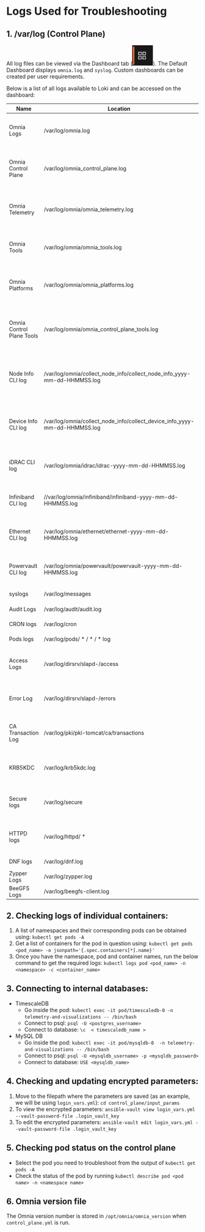 # Logs Used for Troubleshooting

## 1. /var/log (Control Plane)

All log files can be viewed via the Dashboard tab (![Dashboard Icon](../Telemetry_Visualization/Images/DashBoardIcon.PNG)). The Default Dashboard displays `omnia.log` and `syslog`. Custom dashboards can be created per user requirements.

Below is a list of all logs available to Loki and can be accessed on the dashboard:

| Name               | Location                                  | Purpose                      | Additional Information                                                                             |
|--------------------|-------------------------------------------|------------------------------|----------------------------------------------------------------------------------------------------|
| Omnia Logs         | /var/log/omnia.log                        | Omnia Log                    | This log is configured by Default. This log can be used to track all changes made by all playbooks in the `omnia` directory.                                                                 |
| Omnia Control Plane| /var/log/omnia_control_plane.log          | Control plane Log            | This log is configured by Default. This log can be used to track all changes made by all playbooks in the `omnia/control_plane` directory.                                                            |
| Omnia Telemetry    | /var/log/omnia/omnia_telemetry.log        | Telemetry Log                | This log is configured by Default. This log can be used to track all changes made by all playbooks in the `omnia/telemetry` directory.                                                           |
| Omnia Tools        | /var/log/omnia/omnia_tools.log            | Tools Log                    | This log is configured by Default. This log can be used to track all changes made by all playbooks in the `omnia/tools` directory.                                                           |
| Omnia Platforms    | /var/log/omnia/omnia_platforms.log        | Platforms Log                | This log is configured by Default. This log can be used to track all changes made by all playbooks in the `omnia/platforms` directory.                                                           |
| Omnia Control Plane Tools| /var/log/omnia/omnia_control_plane_tools.log        | Control Plane tools logs                | This log is configured by Default. This log can be used to track all changes made by all playbooks in the `omnia/control_plane/tools` directory.                                                           |
| Node Info CLI log  | /var/log/omnia/collect_node_info/collect_node_info_yyyy-mm-dd-HHMMSS.log        | CLI Log                | This log is configured when AWX is disabled. This log can be used to track scheduled and unscheduled node inventory jobs initiated by CLI.                                                           |
| Device Info CLI log| /var/log/omnia/collect_node_info/collect_device_info_yyyy-mm-dd-HHMMSS.log        | CLI Log                | This log is configured when AWX is disabled. This log can be used to track scheduled and unscheduled device inventory jobs initiated by CLI.                                                           |
| iDRAC CLI log     | /var/log/omnia/idrac/idrac-yyyy-mm-dd-HHMMSS.log        | CLI Log                | This log is configured when AWX is disabled. This log can be used to track iDRAC jobs initiated by CLI.                                                           |
| Infiniband CLI log| //var/log/omnia/infiniband/infiniband-yyyy-mm-dd-HHMMSS.log        | CLI Log                | This log is configured when AWX is disabled. This log can be used to track Infiniband jobs initiated by CLI.                                                           |
| Ethernet CLI log| /var/log/omnia/ethernet/ethernet-yyyy-mm-dd-HHMMSS.log        | CLI Log                | This log is configured when AWX is disabled. This log can be used to track Ethernet jobs initiated by CLI.                                                           |
| Powervault CLI log| /var/log/omnia/powervault/powervault-yyyy-mm-dd-HHMMSS.log        | CLI Log                | This log is configured when AWX is disabled. This log can be used to track Powervault jobs initiated by CLI.                                                           |
| syslogs            | /var/log/messages                         | System Logging               | This log is configured by Default                                                                  |
| Audit Logs         | /var/log/audit/audit.log                  | All Login Attempts           | This log is configured by Default                                                                  |
| CRON logs          | /var/log/cron                             | CRON Job Logging             | This log is configured by Default                                                                  |
| Pods logs          | /var/log/pods/ * / * / * log              | k8s pods                     | This log is configured by Default                                                                  |
| Access Logs        | /var/log/dirsrv/slapd-<Realm Name>/access | Directory Server Utilization | This log is available when FreeIPA or 389ds is set up ( ie when   enable_security_support is set to 'true') |
| Error Log          | /var/log/dirsrv/slapd-<Realm Name>/errors | Directory Server Errors      | This log is available when FreeIPA or 389ds is set up ( ie when   enable_security_support is set to 'true') |
| CA Transaction Log | /var/log/pki/pki-tomcat/ca/transactions   | FreeIPA PKI Transactions     | This log is available when FreeIPA or 389ds is set up ( ie when   enable_security_support is set to 'true') |
| KRB5KDC            | /var/log/krb5kdc.log                      | KDC Utilization              | This log is available when FreeIPA or 389ds is set up ( ie when   enable_security_support is set to 'true') |
| Secure logs        | /var/log/secure                           | Login Error Codes            | This log is available when FreeIPA or 389ds is set up ( ie when   enable_security_support is set to 'true') |
| HTTPD logs         | /var/log/httpd/ *                         | FreeIPA API Calls            | This log is available when FreeIPA or 389ds is set up ( ie when   enable_security_support is set to 'true') |
| DNF logs           | /var/log/dnf.log                          | Installation Logs            | This log is configured on Rocky OS                                                                 |
| Zypper Logs        | /var/log/zypper.log                       | Installation Logs            | This log is configured on Leap OS                                                                  |
| BeeGFS Logs        | /var/log/beegfs-client.log                | BeeGFS Logs                  | This log is configured on BeeGFS client nodes.                                                                  |



## 2. Checking logs of individual containers:
   1. A list of namespaces and their corresponding pods can be obtained using:
      `kubectl get pods -A`
   2. Get a list of containers for the pod in question using:
      `kubectl get pods <pod_name> -o jsonpath='{.spec.containers[*].name}'`
   3. Once you have the namespace, pod and container names, run the below command to get the required logs:
      `kubectl logs pod <pod_name> -n <namespace> -c <container_name>`


## 3. Connecting to internal databases:
* TimescaleDB
	* Go inside the pod: `kubectl exec -it pod/timescaledb-0 -n telemetry-and-visualizations -- /bin/bash`
	* Connect to psql: `psql -U <postgres_username>`
	* Connect to database: `\c  < timescaledb_name >`
* MySQL DB
	* Go inside the pod: `kubectl exec -it pod/mysqldb-0  -n telemetry-and-visualizations -- /bin/bash`
	* Connect to psql: `psql -U <mysqldb_username> -p <mysqldb_password>`
	* Connect to database: `USE <mysqldb_name>`

## 4. Checking and updating encrypted parameters:
   1. Move to the filepath where the parameters are saved (as an example, we will be using `login_vars.yml`):
      `cd control_plane/input_params`
   2. To view the encrypted parameters:
   `ansible-vault view login_vars.yml --vault-password-file .login_vault_key`
   3. To edit the encrypted parameters:
    `ansible-vault edit login_vars.yml --vault-password-file .login_vault_key`
## 5. Checking pod status on the control plane
   * Select the pod you need to troubleshoot from the output of `kubectl get pods -A`
   * Check the status of the pod by running `kubectl describe pod <pod name> -n <namespace name>`

## 6. Omnia version file
The Omnia version number is stored in `/opt/omnia/omnia_version` when `control_plane.yml` is run.





